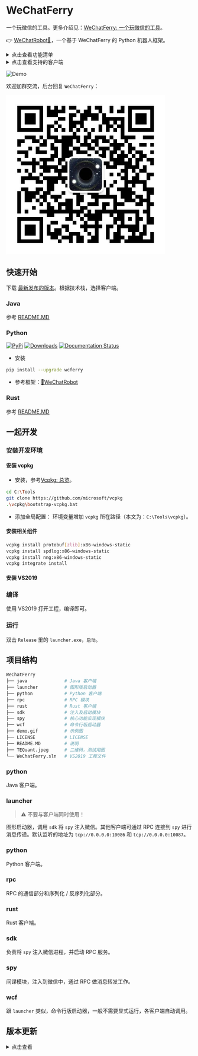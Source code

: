 # WeChatFerry
一个玩微信的工具。更多介绍见：[WeChatFerry: 一个玩微信的工具](https://mp.weixin.qq.com/s/CGLfSaNDy8MyuyPWGjGJ7w)。

👉 [WeChatRobot🤖](https://github.com/lich0821/WeChatRobot)，一个基于 WeChatFerry 的 Python 机器人框架。

<details><summary>点击查看功能清单</summary>

* 检查登录状态
* 获取登录账号的 wxid
* 获取消息类型
* 获取所有联系人
* 获取所有好友
* 获取数据库
* 获取某数据库下的表
* 获取用户信息
* 发送文本消息（可 @）
* 发送图片
* 发送文件
* 发送 XML
* 发送表情
* 允许接收消息
* 停止接收消息
* 执行 SQL 查询
* 接受好友申请
* 添加群成员
* 解密图片
</details>

<details><summary>点击查看支持的客户端</summary>

* Java
* Python
* Rust
</details>

![Demo](demo.gif)

欢迎加群交流，后台回复 `WeChatFerry`：

![碲矿](TEQuant.jpeg)

## 快速开始
下载 [最新发布的版本](https://github.com/lich0821/WeChatFerry/releases/latest)。根据技术栈，选择客户端。

### Java
参考 [README.MD](java/README.MD)

### Python
[![PyPi](https://img.shields.io/pypi/v/wcferry.svg)](https://pypi.python.org/pypi/wcferry) [![Downloads](https://static.pepy.tech/badge/wcferry)](https://pypi.python.org/pypi/wcferry) [![Documentation Status](https://readthedocs.org/projects/wechatferry/badge/?version=latest)](https://wechatferry.readthedocs.io/zh/latest/?badge=latest)

* 安装
```sh
pip install --upgrade wcferry
```

* 参考框架：[🤖WeChatRobot](https://github.com/lich0821/WeChatRobot)

### Rust
参考 [README.MD](rust/README.MD)

## 一起开发
### 安装开发环境
#### 安装 vcpkg
* 安装，参考[Vcpkg: 总览](https://github.com/microsoft/vcpkg/blob/master/README_zh_CN.md)。
```sh
cd C:\Tools
git clone https://github.com/microsoft/vcpkg
.\vcpkg\bootstrap-vcpkg.bat
```

* 添加全局配置：
环境变量增加 `vcpkg` 所在路径（本文为：`C:\Tools\vcpkg`）。

#### 安装相关组件
```sh
vcpkg install protobuf[zlib]:x86-windows-static
vcpkg install spdlog:x86-windows-static
vcpkg install nng:x86-windows-static
vcpkg integrate install
```

#### 安装 VS2019

### 编译
使用 VS2019 打开工程，编译即可。

### 运行
双击 `Release` 里的 `launcher.exe`，`启动`。

## 项目结构
```sh
WeChatFerry
├── java              # Java 客户端
├── launcher          # 图形版启动器
├── python            # Python 客户端
├── rpc               # RPC 模块
├── rust              # Rust 客户端
├── sdk               # 注入及启动模块
├── spy               # 核心功能实现模块
├── wcf               # 命令行版启动器
├── demo.gif          # 示例图
├── LICENSE           # LICENSE
├── README.MD         # 说明
├── TEQuant.jpeg      # 二维码，测试用图
└── WeChatFerry.sln   # VS2019 工程文件
```

### python
Java 客户端。

### launcher
> ⚠️ 不要与客户端同时使用！

图形启动器，调用 `sdk` 将 `spy` 注入微信。其他客户端可通过 RPC 连接到 `spy` 进行消息传递。默认监听的地址为 `tcp://0.0.0.0:10086` 和 `tcp://0.0.0.0:10087`。

### python
Python 客户端。

### rpc
RPC 的通信部分和序列化 / 反序列化部分。

### rust
Rust 客户端。

### sdk
负责将 `spy` 注入微信进程，并启动 RPC 服务。

### spy
间谍模块，注入到微信中，通过 RPC 做消息转发工作。

### wcf
跟 `launcher` 类似，命令行版启动器，一般不需要显式运行，各客户端自动调用。

## 版本更新
<details><summary>点击查看</summary>

### v3.7.0.30.24 (2023.04.19)
实现了一个功能。

### v3.7.0.30.23 (2023.04.13)
* 解密图片
* 获取登录账号信息
* 获取联系人备注

### v3.7.0.30.22（2023.04.09）
将监听端口调整为可配置。

### v3.7.0.30.21（2023.03.15）
* 发送表情

### v3.7.0.30.20（2023.03.12）
修复 wxid 获取问题。

### v3.7.0.30.19（2023.03.06）
修复重复消息问题。

### v3.7.0.30.18（2023.03.05）
修复添加好友问题。

### v3.7.0.30.17（2023.03.05）
修复获取登录账号 wxid 问题。

### v3.7.0.30.16（2023.03.04）
将错误码改成错误消息，方便调试。

### v3.7.0.30.15（2023.03.01）
* 发送 xml

### v3.7.0.30.14（2023.02.28）
* 添加群成员

### v3.7.0.30.13（2023.02.27）
去除 gRPC 框架，自定义更轻量的 RPC 轮子 `nnprc`。

### v3.7.0.30.12（2023.01.20）
* 更新 Python 客户端
* 修改监听地址为 `0.0.0.0:10086`
* 增加 `Launcher`，直接注入 `spy`

### v3.7.0.30.11（2022.10.19）
更新 Python 客户端。

### v3.7.0.30-gRPC-2（2022.10.18）
增加 Java 客户端。

### v3.7.0.30-gRPC-1（2022.10.16）
将 RPC 框架切换为 gRPC！

### v3.7.0.30-8（2022.09.25）
* 获取登录账号微信 ID

### v3.7.0.30-7（2022.09.24）
修复群聊有系统消息时会崩溃 bug。后续考虑把消息来源交还给客户端自己区别。

### v3.7.0.30-6（2022.08.21）
* 通过好友验证

### v3.7.0.30-5（2022.08.20）
* 执行 SQL 语句

### v3.7.0.30-4（2022.08.20）
修复群消息 @人 功能。有几点注意事项：
1. `vAtWxids` 是要 `@` 的 `wxid` 清单，以 `,` 分隔。
2. 只有群主才能 `@所有人`，非群主硬发 `@所有人` 会导致消息发不出去；`@所有人` 对应 `vAtWxids` 为 `"notify@all"`。
3. 消息体里 `@` 的数量必须与 `vAtWxids` 里的数量一致，否则消息能发出但 `@` 功能失效。

### v3.7.0.30-3（2022.08.20）
修复可重入 bug。

### v3.7.0.30-2（2022.08.14）
优化 Hook 和 Inject 代码，实现可重入。

### v3.7.0.30-1（2022.08.12）
适配微信 `3.7.0.30`。

### v3.7.0.29-3（2022.08.7）
* 查询数据库，获取库、表。

### v3.7.0.29-2（2022.08.7）
优化 RPC。

### v3.7.0.29-1（2022.08.7）
适配微信 `3.7.0.29`。

### v3.3.0.115-3（2021.08.28）
适配微信 `3.3.0.115`，新增功能：
* 获取所有联系人

### v3.3.0.115-2（2021.08.22）
适配微信 `3.3.0.115`，新增功能：
* 发送图片消息

### v3.3.0.115-1（2021.08.22）
适配微信 `3.3.0.115`。

### v3.0.0.57-1（2021.02.12）
适配微信 `3.0.0.57`，支持功能：
* 登录状态判断
* 接收文本消息
* 发送文本消息

</details>
